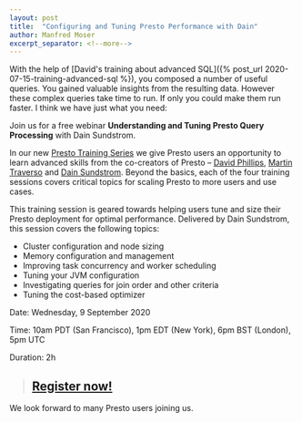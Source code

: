 ```yaml
---
layout: post
title:  "Configuring and Tuning Presto Performance with Dain"
author: Manfred Moser
excerpt_separator: <!--more-->
---
```



With the help of [David's training about advanced SQL]({% post_url
2020-07-15-training-advanced-sql %}), you composed a number of useful queries.
You gained valuable insights from the resulting data. However these complex
queries take time to run. If only you could make them run faster. I think we
have just what you need:

Join us for a free webinar **Understanding and Tuning Presto Query Processing**
with Dain Sundstrom.

<!--more-->

In our new [Presto Training Series](https://bit.ly/2NO26Cm) we give Presto users
an opportunity to learn advanced skills from the co-creators of Presto –
[David Phillips](https://github.com/electrum), 
[Martin Traverso](https://github.com/martint) and 
[Dain Sundstrom](https://github.com/dain). Beyond the basics, each of the four 
training sessions covers critical topics for scaling Presto to more users and
use cases. 

This training session is geared towards helping users tune and size their Presto
deployment for optimal performance. Delivered by Dain Sundstrom,  this session
covers the following topics:

* Cluster configuration and node sizing
* Memory configuration and management
* Improving task concurrency and worker scheduling
* Tuning your JVM configuration
* Investigating queries for join order and other criteria
* Tuning the cost-based optimizer

Date: Wednesday, 9 September 2020

Time: 10am PDT (San Francisco), 1pm EDT (New York), 6pm BST (London), 5pm UTC

Duration: 2h

> ## [Register now!](https://bit.ly/38kt5ih)

We look forward to many Presto users joining us.
